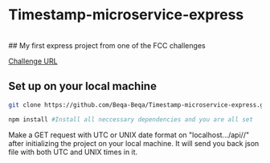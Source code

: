 # Timestamp-microservice-express
<br/>
## My first express project from one of the FCC challenges

[Challenge URL](https://www.freecodecamp.org/learn/back-end-development-and-apis/back-end-development-and-apis-projects/timestamp-microservice)


## Set up on your local machine

```bash
git clone https://github.com/Beqa-Beqa/Timestamp-microservice-express.git   #This will clone the repository

npm install #Install all neccessary dependencies and you are all set

```

Make a GET request with UTC or UNIX date format on "localhost.../api/<your-date>/" after initializing the project on your local machine.
It will send you back json file with both UTC and UNIX times in it.
